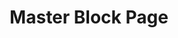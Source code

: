 ---
layout: blocks
title: Master Block Page
page_sections:
- block: jumbotron-full-image-full
  template: Contained Full Image Jumbotron
  title: Contained Full Image Jumbotron
  overlay_level: 60
  image: 'https://www.alight.com/getmedia/c78987a6-133f-4cf5-a669-239dea6c961d/GettyImages-1253877148.jpg'
  headline: 'Employees’ attitudes regarding the 2024 U.S. Presidential Election revealed in Alight’s latest study'
  cta: Learn more
  cta_url: '#article-lead-with-table-of-contents'
- block: spacer
  background_color: yellow
  level: 10
- block: intro-article-toc-full
  template: Article Lead with Table of Contents
  title: Article Lead with Table of Contents
  background_color: slate
  toc_headline: 'Table of Contents'
  headline: '2024 International Workforce and Wellbeing Mindset Study'
  content: '<p class="lead">Alight’s upcoming 2024 International Workforce and Wellbeing Mindset Study provides some interesting insights on employees’ attitudes regarding this fall’s election.</p><p>The 2024 U.S. Presidential Election is fast approaching, and there’s little doubt this is one of the most heated battles for the White House in our collective memories. Will voters return former President Donald Trump to the Oval Office or make Vice President Kamala Harris the nation’s first female commander-in-chief? Only the future knows for sure, but in the meantime, people are talking, including employees in the workplace–brick and mortar or virtual.</p><p>While the outcome of the contest is yet to be decided, the level of excitement surrounding the election is unmatched. Nearly three-quarters (73%) of people say they intend to cast their vote, according to the Mindset Study. Given the twists and turns that have occurred in the past several weeks, that number may be even higher now than when the Mindset survey was undertaken in Q2. That might also be the case when it comes to younger voters, who told us they are less likely to vote this election cycle. Since President Joe Biden’s exit from the race, however, polls have found younger generations are more enthusiastic about the election.</p>'
- block: text-content-2-col
  template: Content
  title: Mission
  toc_include: 'true'
  content_one: "<h2>Deliver a singular, personalized benefits experience for every employee</h2>"
  content_two: "<p class='lead'>Alight works with the best-known brands to create a benefits advantage — an opportunity to optimize costs while delivering a world-class benefits experience.</p>"
- block: quote-full
  template: Quote
  toc_include: 'true'
  title: Testimonial
  background_color: yellow
  fullwidth: 'true'
  content: 'The final product was a grand slam! Our associates loved Chef Sage and the new experience. One of the highest engagements and the least amount of noise we ever had for an Annual Enrollment'
  name: 'Ryan Underwood'
  job_title: 'Design lead | Systems and Brand'
  company: 'Alight Solutions'
  headshot: 'https://go.alight.com/rs/777-ERD-451/images/sampleheadshot.jpg'
- block: card-slide-through-full
  template: Card Slide Through
  title: Proof Points
  toc_include: 'true'
  fullwidth: 'true'
  background_color: slate
  headline: 'Discover the Alight Benefits Advantage™'
  content: '<p class="lead">We partner with 70% of the Fortune 100 and 50% of the Fortune 500 to transform the way they work. We administer benefits for over 35 million people and dependents, manage 200 million interactions annually and $1.2 trillion in assets.</p>'
  cards:
  - headline: 'Unify your benefits ecosystem with the Alight Worklife® platform'
    content: 'Integrate more than 600 tools from your HR and benefits ecosystem easily and at your own pace with the open architecture and industrial-strength security capabilities of the Alight Worklife platform.'
    object: '<svg viewBox="0 0 220 196" fill="none" xmlns="http://www.w3.org/2000/svg"><path d="M141.73 126.24C149.42 115.94 161.71 109.27 175.55 109.27C198.85 109.27 217.73 128.16 217.73 151.45C217.73 174.74 198.84 193.63 175.55 193.63H44.3899C21.0999 193.63 2.20996 174.75 2.20996 151.45C2.20996 130.08 18.1 112.44 38.71 109.66C38.13 106.87 37.8201 103.99 37.8201 101.03C37.8201 82.84 49.34 67.3399 65.47 61.4199M198.56 112.09C206.88 100.66 211.79 86.5801 211.79 71.3601C211.79 33.1101 180.78 2.1001 142.53 2.1001C104.28 2.1001 73.27 33.1101 73.27 71.3601C73.27 106.1 98.85 134.87 132.2 139.86M130.63 71.3601C130.63 77.9301 135.95 83.25 142.52 83.25C149.09 83.25 154.41 77.9301 154.41 71.3601C154.41 64.7901 149.09 59.47 142.52 59.47C138.89 59.47 135.64 61.0999 133.46 63.6599M142.53 15.3401V2.12988M198.55 71.3601H211.75M73.3 71.3601H86.5M162.09 90.9099L99.96 113.94L122.98 51.8101L185.11 28.78L162.09 90.9099Z" stroke="black" stroke-width="4" stroke-linecap="round" stroke-linejoin="round"/></svg>'
    cta: 'Discover Alight Worklife'
    cta_url: '/'
  - headline: 'Do more with AI that listens, learns and adapts'
    content: 'Personalize the employee benefits experience and automate critical tasks with Alight LumenAI — the powerful AI engine behind Alight Worklife. Fueled by comprehensive employee data with advanced analytics, you get deeper insights for better decisions.'
    object: '<svg viewBox="0 0 212 224" fill="none" xmlns="http://www.w3.org/2000/svg"><path d="M2.30005 221.61C23.46 205.94 51.08 193.25 77.45 189.19C84.99 188.03 90.5601 181.57 90.5601 173.94V173.88C90.5601 167.23 86.28 161.38 79.99 159.24C47.08 148.08 23.72 116.24 25.45 79.17C27.36 38.23 60.07 5.06998 100.98 2.65998C138.51 0.439982 170.9 23.9499 182.15 57.2099C184.31 63.5799 186.72 69.86 189.69 75.9C191.93 80.45 194.35 85.28 196.43 89.4C198.84 94.19 195.38 99.8299 190.02 99.8499C188.42 99.8499 186.63 99.86 184.61 99.88C178.67 127.75 158.29 150.26 131.68 159.26C125.41 161.38 121.17 167.25 121.17 173.87C121.17 181.44 126.66 187.85 134.13 189.09C162.12 193.76 187.81 205.24 209.42 221.77M91.1399 129.35V110.07C91.1399 104.91 95.33 100.72 100.49 100.72H111.41C116.57 100.72 120.76 96.53 120.76 91.37M73.51 80.28C73.51 83.82 76.3799 86.7 79.9299 86.7H85.3601M126.04 66.02C126.04 62.48 123.17 59.6 119.62 59.6M89.6599 55.1C86.1199 55.1 83.24 57.97 83.24 61.52M98.55 66.1C101.93 66.1 104.68 68.84 104.68 72.23C104.68 75.61 107.42 78.36 110.81 78.36H142.47C149.73 78.36 155.57 72.09 154.72 64.89C154.72 64.81 154.7 64.72 154.69 64.64C153.8 57.98 148.61 52.51 142.03 51.14C139.02 50.52 136.16 50.7999 133.57 51.6899C133.58 51.4299 133.61 51.17 133.61 50.91C133.61 42.05 126.43 34.87 117.57 34.87C112.28 34.87 107.59 37.45 104.67 41.4C101.78 37.16 96.9199 34.38 91.3999 34.38C82.5399 34.38 75.3601 41.56 75.3601 50.42C75.3601 50.46 75.3601 50.51 75.3601 50.55C72.7701 49.66 69.8999 49.39 66.8899 50.02C60.2199 51.42 55.0099 57.0499 54.2299 63.8199C53.6899 68.4699 55.1501 72.78 57.8601 76.01C51.3001 78.36 46.7 84.8399 47.26 92.3199C47.89 100.78 55.31 107.14 63.79 107.14H73.8701" stroke="black" stroke-width="4" stroke-linecap="round" stroke-linejoin="round"/></svg>'
    cta: 'Explore AI-driven insights'
    cta_url: '/'
  - headline: 'Boost engagement with better benefits support'
    content: 'With health and medical allies, absence administrators, financial advisors and guidance counselors, your employees get answers to their toughest questions and your team is freed to focus on strategic priorities.'
    object: '<svg viewBox="0 0 230 229" fill="none" xmlns="http://www.w3.org/2000/svg"><path d="M156.98 137.4V226.58M96.3999 187.53V226.58M35.5098 210.9V226.58M196.02 226.58H221.63M134.86 226.58H182.84C185.37 226.58 187.43 224.53 187.43 221.99V91.71M74.5698 226.58H122.26C124.79 226.58 126.85 224.53 126.85 221.99V166.02M2.37012 226.58H61.3701C63.9001 226.58 65.96 224.53 65.96 221.99V203.27M2.37012 175.33C69.9501 163.5 128.44 117.3 156.2 55.08C156.6 54.19 155.7 53.28 154.8 53.65L137.33 60.84C134.9 61.84 132.12 60.68 131.13 58.25L121.79 35.54C120.79 33.11 121.95 30.33 124.38 29.34L188.17 3.08999C193.11 1.05999 198.77 3.40998 200.8 8.35998L227.05 72.15C228.05 74.58 226.89 77.36 224.46 78.35L201.75 87.69C199.32 88.69 196.54 87.53 195.55 85.1L187.88 66.45C187.52 65.57 186.29 65.56 185.9 66.43C153.2 140.79 83.4499 195.72 2.37988 207.65" stroke="black" stroke-width="4" stroke-linecap="round" stroke-linejoin="round"/></svg>'
    cta: 'Meet Alight&#39;s Benefits Experts'
    cta_url: '/'
---
